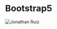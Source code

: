 # Bootstrap5
![Jonathan Ruiz](https://repository-images.githubusercontent.com/295863282/f11d1880-f841-11ea-8772-3089c01cf48e)

